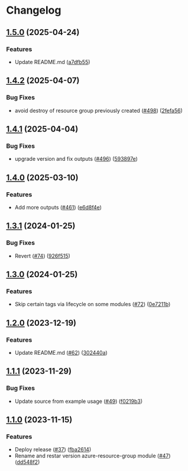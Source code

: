# Changelog

## [1.5.0](https://github.com/prefapp/tfm/compare/azure-resource-group-v1.4.2...azure-resource-group-v1.5.0) (2025-04-24)


### Features

* Update README.md ([a7dfb55](https://github.com/prefapp/tfm/commit/a7dfb55b83447cf3ef08d168ab756e791f322e7a))

## [1.4.2](https://github.com/prefapp/tfm/compare/azure-resource-group-v1.4.1...azure-resource-group-v1.4.2) (2025-04-07)


### Bug Fixes

* avoid destroy of resource group previously created ([#498](https://github.com/prefapp/tfm/issues/498)) ([2fefa56](https://github.com/prefapp/tfm/commit/2fefa56bb51426a2502d0a6f5456de9ce0af1376))

## [1.4.1](https://github.com/prefapp/tfm/compare/azure-resource-group-v1.4.0...azure-resource-group-v1.4.1) (2025-04-04)


### Bug Fixes

* upgrade version and fix outputs ([#496](https://github.com/prefapp/tfm/issues/496)) ([593897e](https://github.com/prefapp/tfm/commit/593897e09e1866945aa5bc37ae8c9f3b02ba2f3e))

## [1.4.0](https://github.com/prefapp/tfm/compare/azure-resource-group-v1.3.1...azure-resource-group-v1.4.0) (2025-03-10)


### Features

* Add more outputs ([#461](https://github.com/prefapp/tfm/issues/461)) ([e6d8f4e](https://github.com/prefapp/tfm/commit/e6d8f4e135a00719785573443ecf6cc2fe31f1dd))

## [1.3.1](https://github.com/prefapp/tfm/compare/azure-resource-group-v1.3.0...azure-resource-group-v1.3.1) (2024-01-25)


### Bug Fixes

* Revert ([#74](https://github.com/prefapp/tfm/issues/74)) ([926f515](https://github.com/prefapp/tfm/commit/926f515986bbcfa7951a6aba2e92dd23900e4aac))

## [1.3.0](https://github.com/prefapp/tfm/compare/azure-resource-group-v1.2.0...azure-resource-group-v1.3.0) (2024-01-25)


### Features

* Skip certain tags via lifecycle on some modules ([#72](https://github.com/prefapp/tfm/issues/72)) ([0e7211b](https://github.com/prefapp/tfm/commit/0e7211b7a36efe9cdbdbf6a751c198c0f2216ae5))

## [1.2.0](https://github.com/prefapp/tfm/compare/azure-resource-group-v1.1.1...azure-resource-group-v1.2.0) (2023-12-19)


### Features

* Update README.md ([#62](https://github.com/prefapp/tfm/issues/62)) ([302440a](https://github.com/prefapp/tfm/commit/302440a79ea0e4883b6583e3540deac7bac6c307))

## [1.1.1](https://github.com/prefapp/tfm/compare/azure-resource-group-v1.1.0...azure-resource-group-v1.1.1) (2023-11-29)


### Bug Fixes

* Update source from example usage ([#49](https://github.com/prefapp/tfm/issues/49)) ([f0219b3](https://github.com/prefapp/tfm/commit/f0219b3d96effe1598cdcd38d040704238586f25))

## [1.1.0](https://github.com/prefapp/tfm/compare/azure-resource-group-v1.0.0...azure-resource-group-v1.1.0) (2023-11-15)


### Features

* Deploy release ([#37](https://github.com/prefapp/tfm/issues/37)) ([fba2614](https://github.com/prefapp/tfm/commit/fba2614fb284cf9d960be53c7c123ceaf08cecfa))
* Rename and restar version azure-resource-group module ([#47](https://github.com/prefapp/tfm/issues/47)) ([dd548f2](https://github.com/prefapp/tfm/commit/dd548f29d17bb067e504372f88cc15a151376ac2))
